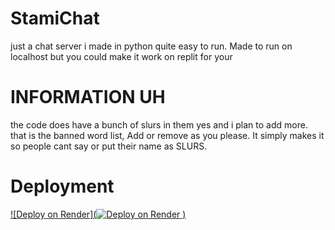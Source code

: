 # StamiChat
just a chat server i made in python quite easy to run. Made to run on localhost but you could make it work on replit
for your 
# INFORMATION UH
the code does have a bunch of slurs in them yes and i plan to add more. that is the banned word list, Add or remove as you please. It simply makes it so people cant say or put their name as SLURS.

# Deployment
[![Deploy on Render](![Deploy on Render](https://raw.githubusercontent.com/render-examples/deploy-button/main/button.svg)
)](https://dashboard.render.com/deploy?repo=https://github.com/Adamdoesdumbcode/StamiChat)
